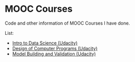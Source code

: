# MOOC Courses

Code and other information of MOOC Courses I have done.

List:

- [Intro to Data Science (Udacity)](https://eu.udacity.com/course/intro-to-data-science--ud359)
- [Design of Computer Programs (Udacity)](https://eu.udacity.com/course/design-of-computer-programs--cs212)
- [Model Building and Validation (Udacity)](https://eu.udacity.com/course/model-building-and-validation--ud919)
